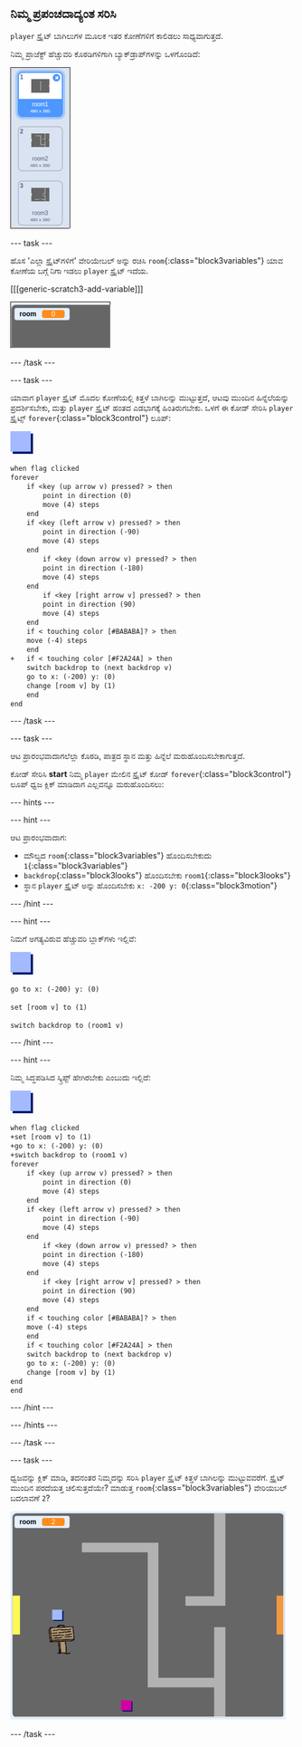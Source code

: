 ## ನಿಮ್ಮ ಪ್ರಪಂಚದಾದ್ಯಂತ ಸರಿಸಿ

`player` ಸ್ಪ್ರೈಟ್ ಬಾಗಿಲುಗಳ ಮೂಲಕ ಇತರ ಕೋಣೆಗಳಿಗೆ ಕಾಲಿಡಲು ಸಾಧ್ಯವಾಗುತ್ತದೆ.

ನಿಮ್ಮ ಪ್ರಾಜೆಕ್ಟ್ ಹೆಚ್ಚುವರಿ ಕೊಠಡಿಗಳಿಗಾಗಿ ಬ್ಯಾಕ್‌ಡ್ರಾಪ್‌ಗಳನ್ನು ಒಳಗೊಂಡಿದೆ:

![ಸ್ಕ್ರೀನ್‍ಶಾಟ್ (ಪರದೆ ಚಿತ್ರ)](images/world-backdrops.png)

\--- task \---

ಹೊಸ 'ಎಲ್ಲಾ ಸ್ಪ್ರೈಟ್‌ಗಳಿಗೆ' ವೇರಿಯೇಬಲ್ ಅನ್ನು ರಚಿಸಿ `room`{:class="block3variables"} ಯಾವ ಕೋಣೆಯ ಬಗ್ಗೆ ನಿಗಾ ಇಡಲು `player` ಸ್ಪ್ರೈಟ್ ಇದೆಯ.

[[[generic-scratch3-add-variable]]]

![ಸ್ಕ್ರೀನ್‍ಶಾಟ್ (ಪರದೆ ಚಿತ್ರ)](images/world-room.png)

\--- /task \---

\--- task \---

ಯಾವಾಗ `player` ಸ್ಪ್ರೈಟ್ ಮೊದಲ ಕೋಣೆಯಲ್ಲಿ ಕಿತ್ತಳೆ ಬಾಗಿಲನ್ನು ಮುಟ್ಟುತ್ತದೆ, ಆಟವು ಮುಂದಿನ ಹಿನ್ನೆಲೆಯನ್ನು ಪ್ರದರ್ಶಿಸಬೇಕು, ಮತ್ತು `player` ಸ್ಪ್ರೈಟ್ ಹಂತದ ಎಡಭಾಗಕ್ಕೆ ಹಿಂತಿರುಗಬೇಕು. ಒಳಗೆ ಈ ಕೋಡ್ ಸೇರಿಸಿ `player` ಸ್ಪ್ರೈಟ್ಸ್ `forever`{:class="block3control"} ಲೂಪ್:

![ಆಟಗಾರ](images/player.png)

```blocks3
when flag clicked
forever
    if <key (up arrow v) pressed? > then
        point in direction (0)
        move (4) steps
    end
    if <key (left arrow v) pressed? > then
        point in direction (-90)
        move (4) steps
    end
        if <key (down arrow v) pressed? > then
        point in direction (-180)
        move (4) steps
    end
        if <key [right arrow v] pressed? > then
        point in direction (90)
        move (4) steps
    end
    if < touching color [#BABABA]? > then
    move (-4) steps
    end
+   if < touching color [#F2A24A] > then
    switch backdrop to (next backdrop v)
    go to x: (-200) y: (0)
    change [room v] by (1)
    end
end
```

\--- /task \---

\--- task \---

ಆಟ ಪ್ರಾರಂಭವಾದಾಗಲೆಲ್ಲಾ ಕೊಠಡಿ, ಪಾತ್ರದ ಸ್ಥಾನ ಮತ್ತು ಹಿನ್ನೆಲೆ ಮರುಹೊಂದಿಸಬೇಕಾಗುತ್ತದೆ.

ಕೋಡ್ ಸೇರಿಸಿ **start** ನಿಮ್ಮ `player` ಮೇಲಿನ ಸ್ಪ್ರೈಟ್ ಕೋಡ್ `forever`{:class="block3control"} ಲೂಪ್ ಧ್ವಜ ಕ್ಲಿಕ್ ಮಾಡಿದಾಗ ಎಲ್ಲವನ್ನೂ ಮರುಹೊಂದಿಸಲು:

\--- hints \---

\--- hint \---

ಆಟ ಪ್ರಾರಂಭವಾದಾಗ:

+ ಮೌಲ್ಯದ `room`{:class="block3variables"} ಹೊಂದಿಸಬೇಕುದು `1`{:class="block3variables"}
+ `backdrop`{:class="block3looks"} ಹೊಂದಿಸಬೇಕು `room1`{:class="block3looks"}
+ ಸ್ಥಾನ `player` ಸ್ಪ್ರೈಟ್ ಅನ್ನು ಹೊಂದಿಸಬೇಕು `x: -200 y: 0`{:class="block3motion"}

\--- /hint \---

\--- hint \---

ನಿಮಗೆ ಅಗತ್ಯವಿರುವ ಹೆಚ್ಚುವರಿ ಬ್ಲಾಕ್‌ಗಳು ಇಲ್ಲಿವೆ:

![ಆಟಗಾರ](images/player.png)

```blocks3
go to x: (-200) y: (0)

set [room v] to (1)

switch backdrop to (room1 v)
```

\--- /hint \---

\--- hint \---

ನಿಮ್ಮ ಸಿದ್ಧಪಡಿಸಿದ ಸ್ಕ್ರಿಪ್ಟ್ ಹೇಗಿರಬೇಕು ಎಂಬುದು ಇಲ್ಲಿದೆ:

![ಆಟಗಾರ](images/player.png)

```blocks3
when flag clicked
+set [room v] to (1)
+go to x: (-200) y: (0)
+switch backdrop to (room1 v)
forever
    if <key (up arrow v) pressed? > then
        point in direction (0)
        move (4) steps
    end
    if <key (left arrow v) pressed? > then
        point in direction (-90)
        move (4) steps
    end
        if <key (down arrow v) pressed? > then
        point in direction (-180)
        move (4) steps
    end
        if <key [right arrow v] pressed? > then
        point in direction (90)
        move (4) steps
    end
    if < touching color [#BABABA]? > then
    move (-4) steps
    end
    if < touching color [#F2A24A] > then
    switch backdrop to (next backdrop v)
    go to x: (-200) y: (0)
    change [room v] by (1)
end
end
```

\--- /hint \---

\--- /hints \---

\--- /task \---

\--- task \---

ಧ್ವಜವನ್ನು ಕ್ಲಿಕ್ ಮಾಡಿ, ತದನಂತರ ನಿಮ್ಮದನ್ನು ಸರಿಸಿ `player` ಸ್ಪ್ರೈಟ್ ಕಿತ್ತಳೆ ಬಾಗಿಲನ್ನು ಮುಟ್ಟುವವರೆಗೆ. ಸ್ಪ್ರೈಟ್ ಮುಂದಿನ ಪರದೆಯತ್ತ ಚಲಿಸುತ್ತದೆಯೇ? ಮಾಡುತ್ತ `room`{:class="block3variables"} ವೇರಿಯಬಲ್ ಬದಲಾವಣೆ `2`?

![ಸ್ಕ್ರೀನ್‍ಶಾಟ್ (ಪರದೆ ಚಿತ್ರ)](images/world-room-test.png)

\--- /task \---